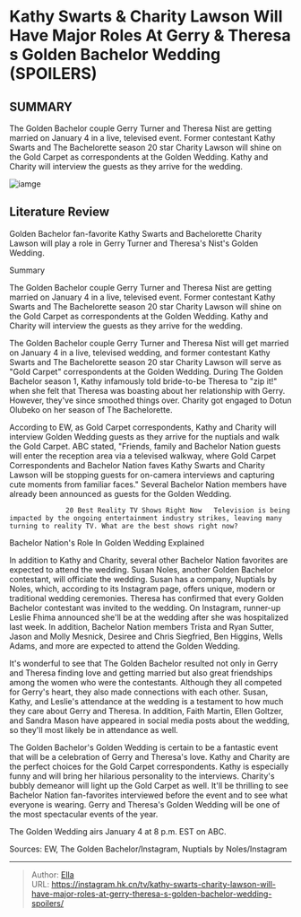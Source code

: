 # Kathy Swarts &amp; Charity Lawson Will Have Major Roles At Gerry &amp; Theresa s Golden Bachelor Wedding (SPOILERS)


## SUMMARY 



  The Golden Bachelor couple Gerry Turner and Theresa Nist are getting married on January 4 in a live, televised event.   Former contestant Kathy Swarts and The Bachelorette season 20 star Charity Lawson will shine on the Gold Carpet as correspondents at the Golden Wedding.   Kathy and Charity will interview the guests as they arrive for the wedding.  

![iamge](https://static1.srcdn.com/wordpress/wp-content/uploads/2024/01/kathy-swarts-charity-lawson-will-have-major-roles-at-gerry-theresa-s-golden-bachelor-wedding-spoilers-1.jpg)

## Literature Review
Golden Bachelor fan-favorite Kathy Swarts and Bachelorette Charity Lawson will play a role in Gerry Turner and Theresa&#39;s Nist&#39;s Golden Wedding.





Summary

  The Golden Bachelor couple Gerry Turner and Theresa Nist are getting married on January 4 in a live, televised event.   Former contestant Kathy Swarts and The Bachelorette season 20 star Charity Lawson will shine on the Gold Carpet as correspondents at the Golden Wedding.   Kathy and Charity will interview the guests as they arrive for the wedding.  







The Golden Bachelor couple Gerry Turner and Theresa Nist will get married on January 4 in a live, televised wedding, and former contestant Kathy Swarts and The Bachelorette season 20 star Charity Lawson will serve as &#34;Gold Carpet&#34; correspondents at the Golden Wedding. During The Golden Bachelor season 1, Kathy infamously told bride-to-be Theresa to &#34;zip it!&#34; when she felt that Theresa was boasting about her relationship with Gerry. However, they&#39;ve since smoothed things over. Charity got engaged to Dotun Olubeko on her season of The Bachelorette.

According to EW, as Gold Carpet correspondents, Kathy and Charity will interview Golden Wedding guests as they arrive for the nuptials and walk the Gold Carpet. ABC stated, &#34;Friends, family and Bachelor Nation guests will enter the reception area via a televised walkway, where Gold Carpet Correspondents and Bachelor Nation faves Kathy Swarts and Charity Lawson will be stopping guests for on-camera interviews and capturing cute moments from familiar faces.&#34; Several Bachelor Nation members have already been announced as guests for the Golden Wedding.




                  20 Best Reality TV Shows Right Now   Television is being impacted by the ongoing entertainment industry strikes, leaving many turning to reality TV. What are the best shows right now?    


 Bachelor Nation&#39;s Role In Golden Wedding Explained 
          

In addition to Kathy and Charity, several other Bachelor Nation favorites are expected to attend the wedding. Susan Noles, another Golden Bachelor contestant, will officiate the wedding. Susan has a company, Nuptials by Noles, which, according to its Instagram page, offers unique, modern or traditional wedding ceremonies. Theresa has confirmed that every Golden Bachelor contestant was invited to the wedding. On Instagram, runner-up Leslie Fhima announced she&#39;ll be at the wedding after she was hospitalized last week. In addition, Bachelor Nation members Trista and Ryan Sutter, Jason and Molly Mesnick, Desiree and Chris Siegfried, Ben Higgins, Wells Adams, and more are expected to attend the Golden Wedding.





 

It&#39;s wonderful to see that The Golden Bachelor resulted not only in Gerry and Theresa finding love and getting married but also great friendships among the women who were the contestants. Although they all competed for Gerry&#39;s heart, they also made connections with each other. Susan, Kathy, and Leslie&#39;s attendance at the wedding is a testament to how much they care about Gerry and Theresa. In addition, Faith Martin, Ellen Goltzer, and Sandra Mason have appeared in social media posts about the wedding, so they&#39;ll most likely be in attendance as well.

The Golden Bachelor&#39;s Golden Wedding is certain to be a fantastic event that will be a celebration of Gerry and Theresa&#39;s love. Kathy and Charity are the perfect choices for the Gold Carpet correspondents. Kathy is especially funny and will bring her hilarious personality to the interviews. Charity&#39;s bubbly demeanor will light up the Gold Carpet as well. It&#39;ll be thrilling to see Bachelor Nation fan-favorites interviewed before the event and to see what everyone is wearing. Gerry and Theresa&#39;s Golden Wedding will be one of the most spectacular events of the year.




The Golden Wedding airs January 4 at 8 p.m. EST on ABC.

Sources: EW, The Golden Bachelor/Instagram, Nuptials by Noles/Instagram



---

> Author: [Ella](https://instagram.hk.cn/)  
> URL: https://instagram.hk.cn/tv/kathy-swarts-charity-lawson-will-have-major-roles-at-gerry-theresa-s-golden-bachelor-wedding-spoilers/  

